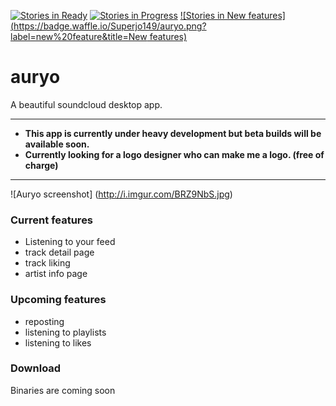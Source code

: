 [![Stories in Ready](https://badge.waffle.io/Superjo149/auryo.png?label=ready&title=Ready)](https://waffle.io/Superjo149/auryo)
[![Stories in Progress](https://badge.waffle.io/Superjo149/auryo.png?label=in%20progress&title=Progress)](https://waffle.io/Superjo149/auryo)
[![Stories in New features](https://badge.waffle.io/Superjo149/auryo.png?label=new%20feature&title=New features)](https://waffle.io/Superjo149/auryo)

# auryo
A beautiful soundcloud desktop app. 
___

- **This app is currently under heavy development but beta builds will be available soon.**
- **Currently looking for a logo designer who can make me a logo. (free of charge)**

___
![Auryo screenshot]
(http://i.imgur.com/BRZ9NbS.jpg)

### Current features
- Listening to your feed
- track detail page
- track liking
- artist info page

### Upcoming features
- reposting
- listening to playlists
- listening to likes

### Download
Binaries are coming soon

